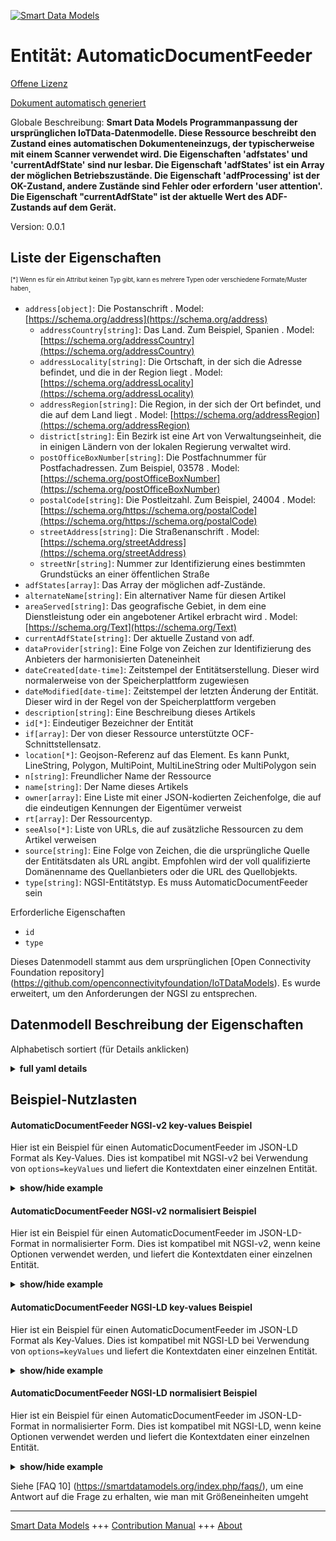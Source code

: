 <!-- 10-Header -->  
[![Smart Data Models](https://smartdatamodels.org/wp-content/uploads/2022/01/SmartDataModels_logo.png "Logo")](https://smartdatamodels.org)  
Entität: AutomaticDocumentFeeder  
================================<!-- /10-Header -->  
<!-- 15-License -->  
[Offene Lizenz](https://github.com/smart-data-models//dataModel.OCF/blob/master/AutomaticDocumentFeeder/LICENSE.md)  
[Dokument automatisch generiert](https://docs.google.com/presentation/d/e/2PACX-1vTs-Ng5dIAwkg91oTTUdt8ua7woBXhPnwavZ0FxgR8BsAI_Ek3C5q97Nd94HS8KhP-r_quD4H0fgyt3/pub?start=false&loop=false&delayms=3000#slide=id.gb715ace035_0_60)  
<!-- /15-License -->  
<!-- 20-Description -->  
Globale Beschreibung: **Smart Data Models Programmanpassung der ursprünglichen IoTData-Datenmodelle. Diese Ressource beschreibt den Zustand eines automatischen Dokumenteneinzugs, der typischerweise mit einem Scanner verwendet wird. Die Eigenschaften 'adfstates' und 'currentAdfState' sind nur lesbar. Die Eigenschaft 'adfStates' ist ein Array der möglichen Betriebszustände. Die Eigenschaft 'adfProcessing' ist der OK-Zustand, andere Zustände sind Fehler oder erfordern 'user attention'. Die Eigenschaft "currentAdfState" ist der aktuelle Wert des ADF-Zustands auf dem Gerät.**  
Version: 0.0.1  
<!-- /20-Description -->  
<!-- 30-PropertiesList -->  

## Liste der Eigenschaften  

<sup><sub>[*] Wenn es für ein Attribut keinen Typ gibt, kann es mehrere Typen oder verschiedene Formate/Muster haben</sub></sup>.  
- `address[object]`: Die Postanschrift  . Model: [https://schema.org/address](https://schema.org/address)	- `addressCountry[string]`: Das Land. Zum Beispiel, Spanien  . Model: [https://schema.org/addressCountry](https://schema.org/addressCountry)  
	- `addressLocality[string]`: Die Ortschaft, in der sich die Adresse befindet, und die in der Region liegt  . Model: [https://schema.org/addressLocality](https://schema.org/addressLocality)  
	- `addressRegion[string]`: Die Region, in der sich der Ort befindet, und die auf dem Land liegt  . Model: [https://schema.org/addressRegion](https://schema.org/addressRegion)  
	- `district[string]`: Ein Bezirk ist eine Art von Verwaltungseinheit, die in einigen Ländern von der lokalen Regierung verwaltet wird.    
	- `postOfficeBoxNumber[string]`: Die Postfachnummer für Postfachadressen. Zum Beispiel, 03578  . Model: [https://schema.org/postOfficeBoxNumber](https://schema.org/postOfficeBoxNumber)  
	- `postalCode[string]`: Die Postleitzahl. Zum Beispiel, 24004  . Model: [https://schema.org/https://schema.org/postalCode](https://schema.org/https://schema.org/postalCode)  
	- `streetAddress[string]`: Die Straßenanschrift  . Model: [https://schema.org/streetAddress](https://schema.org/streetAddress)  
	- `streetNr[string]`: Nummer zur Identifizierung eines bestimmten Grundstücks an einer öffentlichen Straße    
- `adfStates[array]`: Das Array der möglichen adf-Zustände.  - `alternateName[string]`: Ein alternativer Name für diesen Artikel  - `areaServed[string]`: Das geografische Gebiet, in dem eine Dienstleistung oder ein angebotener Artikel erbracht wird  . Model: [https://schema.org/Text](https://schema.org/Text)- `currentAdfState[string]`: Der aktuelle Zustand von adf.  - `dataProvider[string]`: Eine Folge von Zeichen zur Identifizierung des Anbieters der harmonisierten Dateneinheit  - `dateCreated[date-time]`: Zeitstempel der Entitätserstellung. Dieser wird normalerweise von der Speicherplattform zugewiesen  - `dateModified[date-time]`: Zeitstempel der letzten Änderung der Entität. Dieser wird in der Regel von der Speicherplattform vergeben  - `description[string]`: Eine Beschreibung dieses Artikels  - `id[*]`: Eindeutiger Bezeichner der Entität  - `if[array]`: Der von dieser Ressource unterstützte OCF-Schnittstellensatz.  - `location[*]`: Geojson-Referenz auf das Element. Es kann Punkt, LineString, Polygon, MultiPoint, MultiLineString oder MultiPolygon sein  - `n[string]`: Freundlicher Name der Ressource  - `name[string]`: Der Name dieses Artikels  - `owner[array]`: Eine Liste mit einer JSON-kodierten Zeichenfolge, die auf die eindeutigen Kennungen der Eigentümer verweist  - `rt[array]`: Der Ressourcentyp.  - `seeAlso[*]`: Liste von URLs, die auf zusätzliche Ressourcen zu dem Artikel verweisen  - `source[string]`: Eine Folge von Zeichen, die die ursprüngliche Quelle der Entitätsdaten als URL angibt. Empfohlen wird der voll qualifizierte Domänenname des Quellanbieters oder die URL des Quellobjekts.  - `type[string]`: NGSI-Entitätstyp. Es muss AutomaticDocumentFeeder sein  <!-- /30-PropertiesList -->  
<!-- 35-RequiredProperties -->  
Erforderliche Eigenschaften  
- `id`  - `type`  <!-- /35-RequiredProperties -->  
<!-- 40-RequiredProperties -->  
Dieses Datenmodell stammt aus dem ursprünglichen [Open Connectivity Foundation repository] (https://github.com/openconnectivityfoundation/IoTDataModels). Es wurde erweitert, um den Anforderungen der NGSI zu entsprechen.  
<!-- /40-RequiredProperties -->  
<!-- 50-DataModelHeader -->  
## Datenmodell Beschreibung der Eigenschaften  
Alphabetisch sortiert (für Details anklicken)  
<!-- /50-DataModelHeader -->  
<!-- 60-ModelYaml -->  
<details><summary><strong>full yaml details</strong></summary>    
```yaml  
AutomaticDocumentFeeder:    
  description: 'Smart Data Models Program adaptation of the original IoTData data Models. This Resource describes the state of an automatic document feeder, typically used with a scanner. The Property ''adfstates'' and ''currentAdfState'' are read only. The Property ''adfStates'' is an array of the possible operational states. The Property ''adfProcessing'' is the OK state, other states are errors or require ''user attention''. The currentAdfState is the current value of the ADF state on the device.'    
  properties:    
    address:    
      description: The mailing address    
      properties:    
        addressCountry:    
          description: 'The country. For example, Spain'    
          type: string    
          x-ngsi:    
            model: https://schema.org/addressCountry    
            type: Property    
        addressLocality:    
          description: 'The locality in which the street address is, and which is in the region'    
          type: string    
          x-ngsi:    
            model: https://schema.org/addressLocality    
            type: Property    
        addressRegion:    
          description: 'The region in which the locality is, and which is in the country'    
          type: string    
          x-ngsi:    
            model: https://schema.org/addressRegion    
            type: Property    
        district:    
          description: 'A district is a type of administrative division that, in some countries, is managed by the local government'    
          type: string    
          x-ngsi:    
            type: Property    
        postOfficeBoxNumber:    
          description: 'The post office box number for PO box addresses. For example, 03578'    
          type: string    
          x-ngsi:    
            model: https://schema.org/postOfficeBoxNumber    
            type: Property    
        postalCode:    
          description: 'The postal code. For example, 24004'    
          type: string    
          x-ngsi:    
            model: https://schema.org/https://schema.org/postalCode    
            type: Property    
        streetAddress:    
          description: The street address    
          type: string    
          x-ngsi:    
            model: https://schema.org/streetAddress    
            type: Property    
        streetNr:    
          description: Number identifying a specific property on a public street    
          type: string    
          x-ngsi:    
            type: Property    
      type: object    
      x-ngsi:    
        model: https://schema.org/address    
        type: Property    
    adfStates:    
      description: The array of the possible adf states.    
      items:    
        type: string    
      readOnly: true    
      type: array    
      uniqueItems: true    
      x-ngsi:    
        type: Property    
    alternateName:    
      description: An alternative name for this item    
      type: string    
      x-ngsi:    
        type: Property    
    areaServed:    
      description: The geographic area where a service or offered item is provided    
      type: string    
      x-ngsi:    
        model: https://schema.org/Text    
        type: Property    
    currentAdfState:    
      description: The current adf state.    
      readOnly: true    
      type: string    
      x-ngsi:    
        type: Property    
    dataProvider:    
      description: A sequence of characters identifying the provider of the harmonised data entity    
      type: string    
      x-ngsi:    
        type: Property    
    dateCreated:    
      description: Entity creation timestamp. This will usually be allocated by the storage platform    
      format: date-time    
      type: string    
      x-ngsi:    
        type: Property    
    dateModified:    
      description: Timestamp of the last modification of the entity. This will usually be allocated by the storage platform    
      format: date-time    
      type: string    
      x-ngsi:    
        type: Property    
    description:    
      description: A description of this item    
      type: string    
      x-ngsi:    
        type: Property    
    id:    
      anyOf:    
        - description: Identifier format of any NGSI entity    
          maxLength: 256    
          minLength: 1    
          pattern: ^[\w\-\.\{\}\$\+\*\[\]`|~^@!,:\\]+$    
          type: string    
          x-ngsi:    
            type: Property    
        - description: Identifier format of any NGSI entity    
          format: uri    
          type: string    
          x-ngsi:    
            type: Property    
      description: Unique identifier of the entity    
      x-ngsi:    
        type: Property    
    if:    
      description: The OCF Interface set supported by this Resource.    
      items:    
        enum:    
          - oic.if.s    
          - oic.if.baseline    
        type: string    
      minItems: 2    
      readOnly: true    
      type: array    
      uniqueItems: true    
      x-ngsi:    
        type: Property    
    location:    
      description: 'Geojson reference to the item. It can be Point, LineString, Polygon, MultiPoint, MultiLineString or MultiPolygon'    
      oneOf:    
        - description: Geojson reference to the item. Point    
          properties:    
            bbox:    
              items:    
                type: number    
              minItems: 4    
              type: array    
            coordinates:    
              items:    
                type: number    
              minItems: 2    
              type: array    
            type:    
              enum:    
                - Point    
              type: string    
          required:    
            - type    
            - coordinates    
          title: GeoJSON Point    
          type: object    
          x-ngsi:    
            type: GeoProperty    
        - description: Geojson reference to the item. LineString    
          properties:    
            bbox:    
              items:    
                type: number    
              minItems: 4    
              type: array    
            coordinates:    
              items:    
                items:    
                  type: number    
                minItems: 2    
                type: array    
              minItems: 2    
              type: array    
            type:    
              enum:    
                - LineString    
              type: string    
          required:    
            - type    
            - coordinates    
          title: GeoJSON LineString    
          type: object    
          x-ngsi:    
            type: GeoProperty    
        - description: Geojson reference to the item. Polygon    
          properties:    
            bbox:    
              items:    
                type: number    
              minItems: 4    
              type: array    
            coordinates:    
              items:    
                items:    
                  items:    
                    type: number    
                  minItems: 2    
                  type: array    
                minItems: 4    
                type: array    
              type: array    
            type:    
              enum:    
                - Polygon    
              type: string    
          required:    
            - type    
            - coordinates    
          title: GeoJSON Polygon    
          type: object    
          x-ngsi:    
            type: GeoProperty    
        - description: Geojson reference to the item. MultiPoint    
          properties:    
            bbox:    
              items:    
                type: number    
              minItems: 4    
              type: array    
            coordinates:    
              items:    
                items:    
                  type: number    
                minItems: 2    
                type: array    
              type: array    
            type:    
              enum:    
                - MultiPoint    
              type: string    
          required:    
            - type    
            - coordinates    
          title: GeoJSON MultiPoint    
          type: object    
          x-ngsi:    
            type: GeoProperty    
        - description: Geojson reference to the item. MultiLineString    
          properties:    
            bbox:    
              items:    
                type: number    
              minItems: 4    
              type: array    
            coordinates:    
              items:    
                items:    
                  items:    
                    type: number    
                  minItems: 2    
                  type: array    
                minItems: 2    
                type: array    
              type: array    
            type:    
              enum:    
                - MultiLineString    
              type: string    
          required:    
            - type    
            - coordinates    
          title: GeoJSON MultiLineString    
          type: object    
          x-ngsi:    
            type: GeoProperty    
        - description: Geojson reference to the item. MultiLineString    
          properties:    
            bbox:    
              items:    
                type: number    
              minItems: 4    
              type: array    
            coordinates:    
              items:    
                items:    
                  items:    
                    items:    
                      type: number    
                    minItems: 2    
                    type: array    
                  minItems: 4    
                  type: array    
                type: array    
              type: array    
            type:    
              enum:    
                - MultiPolygon    
              type: string    
          required:    
            - type    
            - coordinates    
          title: GeoJSON MultiPolygon    
          type: object    
          x-ngsi:    
            type: GeoProperty    
      x-ngsi:    
        type: GeoProperty    
    n:    
      description: Friendly name of the Resource    
      maxLength: 64    
      readOnly: true    
      type: string    
      x-ngsi:    
        type: Property    
    name:    
      description: The name of this item    
      type: string    
      x-ngsi:    
        type: Property    
    owner:    
      description: A List containing a JSON encoded sequence of characters referencing the unique Ids of the owner(s)    
      items:    
        anyOf:    
          - description: Identifier format of any NGSI entity    
            maxLength: 256    
            minLength: 1    
            pattern: ^[\w\-\.\{\}\$\+\*\[\]`|~^@!,:\\]+$    
            type: string    
            x-ngsi:    
              type: Property    
          - description: Identifier format of any NGSI entity    
            format: uri    
            type: string    
            x-ngsi:    
              type: Property    
        description: Unique identifier of the entity    
        x-ngsi:    
          type: Property    
      type: array    
      x-ngsi:    
        type: Property    
    rt:    
      description: The Resource Type.    
      items:    
        enum:    
          - oic.r.automaticdocumentfeeder    
        maxLength: 64    
        type: string    
      minItems: 1    
      readOnly: true    
      type: array    
      uniqueItems: true    
      x-ngsi:    
        type: Property    
    seeAlso:    
      description: list of uri pointing to additional resources about the item    
      oneOf:    
        - items:    
            format: uri    
            type: string    
          minItems: 1    
          type: array    
        - format: uri    
          type: string    
      x-ngsi:    
        type: Property    
    source:    
      description: 'A sequence of characters giving the original source of the entity data as a URL. Recommended to be the fully qualified domain name of the source provider, or the URL to the source object'    
      type: string    
      x-ngsi:    
        type: Property    
    type:    
      description: NGSI entity type. It has to be AutomaticDocumentFeeder    
      enum:    
        - AutomaticDocumentFeeder    
      type: string    
      x-ngsi:    
        type: Property    
  required:    
    - id    
    - type    
  type: object    
  x-derived-from: https://github.com/OpenInterConnect/IoTDataModels/blob/master/AutomaticDocumentFeederResURI.swagger.json    
  x-disclaimer: 'Redistribution and use in source and binary forms, with or without modification, are permitted  provided that the license conditions are met. Copyleft (c) 2022 Contributors to Smart Data Models Program'    
  x-license-url: https://github.com/smart-data-models/dataModel.OCF/blob/master/AutomaticDocumentFeeder/LICENSE.md    
  x-model-schema: https://smart-data-models.github.io/dataModel.IoTDataModels/AutomaticDocumentFeeder/schema.json    
  x-model-tags: OCF    
  x-version: 0.0.1    
```  
</details>    
<!-- /60-ModelYaml -->  
<!-- 70-MiddleNotes -->  
<!-- /70-MiddleNotes -->  
<!-- 80-Examples -->  
## Beispiel-Nutzlasten  
#### AutomaticDocumentFeeder NGSI-v2 key-values Beispiel  
Hier ist ein Beispiel für einen AutomaticDocumentFeeder im JSON-LD Format als Key-Values. Dies ist kompatibel mit NGSI-v2 bei Verwendung von `options=keyValues` und liefert die Kontextdaten einer einzelnen Entität.  
<details><summary><strong>show/hide example</strong></summary>    
```json  
{  
    "id": "urn:ngsi-ld:AutomaticDocumentFeeder:id:JMBR:40356808",  
    "dateCreated": "2016-12-09T12:20:09Z",  
    "dateModified": "2022-05-24T07:38:50Z",  
    "source": "Article executive whether seem hard and could. North activity would stand.",  
    "name": "Part possible such agree anything design cell. Organizatio",  
    "alternateName": "Party seek parent three effort. Stuff past raise each forc",  
    "description": "Car right image. Bad short boy least yeah line keep whether. Such once foreign ask general treatment wish.",  
    "dataProvider": "Order in significant best consider them. Relate rate southern nice suffer.",  
    "owner": [  
        "urn:ngsi-ld:AutomaticDocumentFeeder:items:ZFFN:68119665",  
        "urn:ngsi-ld:AutomaticDocumentFeeder:items:VZGZ:95854717"  
    ],  
    "seeAlso": [  
        "urn:ngsi-ld:AutomaticDocumentFeeder:items:JJPK:41205101"  
    ],  
    "location": {  
        "type": "Point",  
        "coordinates": [  
            -43.0078925,  
            -159.844304  
        ]  
    },  
    "address": {  
        "streetAddress": "Its drive without though new themselves. Throughout positive seat even.",  
        "addressLocality": "International behavior finish. Health radio toward apply sell policy down team.",  
        "addressRegion": "Involve before include race ago finally me. Own late light power. Why statement daughter front less program.",  
        "addressCountry": "Part role factor fight southern look success. Necessary side couple teach hospital election. Foreign fight continue newspaper.",  
        "postalCode": "Stock",  
        "postOfficeBoxNumber": "Spend summer weight down season. Hour color street nati",  
        "streetNr": "Color half middle. Could caus",  
        "district": "Anyone at company card discuss. Recent him great allow."  
    },  
    "areaServed": "Here matter right family. Establish health figure player news continue.",  
    "rt": [  
        "oic.r.automaticdocumentfeeder"  
    ],  
    "adfStates": [  
        "Goal trial sign simply black. Mention edge bar long interest support. Major Repub",  
        "Why country day close just somebody. Wall subject future listen sell might year."  
    ],  
    "currentAdfState": "Police player there mor",  
    "n": "Reality whatever less ball diff",  
    "if": [  
        "oic.if.baseline",  
        "oic.if.s"  
    ],  
    "type": "AutomaticDocumentFeeder"  
}  
```  
</details>  
#### AutomaticDocumentFeeder NGSI-v2 normalisiert Beispiel  
Hier ist ein Beispiel für einen AutomaticDocumentFeeder im JSON-LD-Format in normalisierter Form. Dies ist kompatibel mit NGSI-v2, wenn keine Optionen verwendet werden, und liefert die Kontextdaten einer einzelnen Entität.  
<details><summary><strong>show/hide example</strong></summary>    
```json  
{  
    "id": "urn:ngsi-ld:AutomaticDocumentFeeder:id:JMBR:40356808",  
    "dateCreated": {  
        "type": "DateTime",  
        "value": "2016-12-09T12:20:09Z"  
    },  
    "dateModified": {  
        "type": "DateTime",  
        "value": "2022-05-24T07:38:50Z"  
    },  
    "source": {  
        "type": "Text",  
        "value": "Article executive whether seem hard and could. North activity would stand."  
    },  
    "name": {  
        "type": "Text",  
        "value": "Part possible such agree anything design cell. Organizatio"  
    },  
    "alternateName": {  
        "type": "Text",  
        "value": "Party seek parent three effort. Stuff past raise each forc"  
    },  
    "description": {  
        "type": "Text",  
        "value": "Car right image. Bad short boy least yeah line keep whether. Such once foreign ask general treatment wish."  
    },  
    "dataProvider": {  
        "type": "Text",  
        "value": "Order in significant best consider them. Relate rate southern nice suffer."  
    },  
    "owner": {  
        "type": "StructuredValue",  
        "value": [  
            "urn:ngsi-ld:AutomaticDocumentFeeder:items:ZFFN:68119665",  
            "urn:ngsi-ld:AutomaticDocumentFeeder:items:VZGZ:95854717"  
        ]  
    },  
    "seeAlso": {  
        "type": "StructuredValue",  
        "value": [  
            "urn:ngsi-ld:AutomaticDocumentFeeder:items:JJPK:41205101"  
        ]  
    },  
    "location": {  
        "type": "geo:json",  
        "value": {  
            "type": "Point",  
            "coordinates": [  
                -43.0078925,  
                -159.844304  
            ]  
        }  
    },  
    "address": {  
        "type": "StructuredValue",  
        "value": {  
            "streetAddress": "Its drive without though new themselves. Throughout positive seat even.",  
            "addressLocality": "International behavior finish. Health radio toward apply sell policy down team.",  
            "addressRegion": "Involve before include race ago finally me. Own late light power. Why statement daughter front less program.",  
            "addressCountry": "Part role factor fight southern look success. Necessary side couple teach hospital election. Foreign fight continue newspaper.",  
            "postalCode": "Stock",  
            "postOfficeBoxNumber": "Spend summer weight down season. Hour color street nati",  
            "streetNr": "Color half middle. Could caus",  
            "district": "Anyone at company card discuss. Recent him great allow."  
        }  
    },  
    "areaServed": {  
        "type": "Text",  
        "value": "Here matter right family. Establish health figure player news continue."  
    },  
    "rt": {  
        "type": "StructuredValue",  
        "value": [  
            "oic.r.automaticdocumentfeeder"  
        ]  
    },  
    "adfStates": {  
        "type": "StructuredValue",  
        "value": [  
            "Goal trial sign simply black. Mention edge bar long interest support. Major Repub",  
            "Why country day close just somebody. Wall subject future listen sell might year."  
        ]  
    },  
    "currentAdfState": {  
        "type": "Text",  
        "value": "Police player there mor"  
    },  
    "n": {  
        "type": "Text",  
        "value": "Reality whatever less ball diff"  
    },  
    "if": {  
        "type": "StructuredValue",  
        "value": [  
            "oic.if.baseline",  
            "oic.if.s"  
        ]  
    },  
    "type": "AutomaticDocumentFeeder"  
}  
```  
</details>  
#### AutomaticDocumentFeeder NGSI-LD key-values Beispiel  
Hier ist ein Beispiel für einen AutomaticDocumentFeeder im JSON-LD Format als Key-Values. Dies ist kompatibel mit NGSI-LD bei Verwendung von `options=keyValues` und liefert die Kontextdaten einer einzelnen Entität.  
<details><summary><strong>show/hide example</strong></summary>    
```json  
{  
    "id": "urn:ngsi-ld:AutomaticDocumentFeeder:id:JMBR:40356808",  
    "dateCreated": "2016-12-09T12:20:09Z",  
    "dateModified": "2022-05-24T07:38:50Z",  
    "source": "Article executive whether seem hard and could. North activity would stand.",  
    "name": "Part possible such agree anything design cell. Organizatio",  
    "alternateName": "Party seek parent three effort. Stuff past raise each forc",  
    "description": "Car right image. Bad short boy least yeah line keep whether. Such once foreign ask general treatment wish.",  
    "dataProvider": "Order in significant best consider them. Relate rate southern nice suffer.",  
    "owner": [  
        "urn:ngsi-ld:AutomaticDocumentFeeder:items:ZFFN:68119665",  
        "urn:ngsi-ld:AutomaticDocumentFeeder:items:VZGZ:95854717"  
    ],  
    "seeAlso": [  
        "urn:ngsi-ld:AutomaticDocumentFeeder:items:JJPK:41205101"  
    ],  
    "location": {  
        "type": "Point",  
        "coordinates": [  
            -43.0078925,  
            -159.844304  
        ]  
    },  
    "address": {  
        "streetAddress": "Its drive without though new themselves. Throughout positive seat even.",  
        "addressLocality": "International behavior finish. Health radio toward apply sell policy down team.",  
        "addressRegion": "Involve before include race ago finally me. Own late light power. Why statement daughter front less program.",  
        "addressCountry": "Part role factor fight southern look success. Necessary side couple teach hospital election. Foreign fight continue newspaper.",  
        "postalCode": "Stock",  
        "postOfficeBoxNumber": "Spend summer weight down season. Hour color street nati",  
        "streetNr": "Color half middle. Could caus",  
        "district": "Anyone at company card discuss. Recent him great allow."  
    },  
    "areaServed": "Here matter right family. Establish health figure player news continue.",  
    "rt": [  
        "oic.r.automaticdocumentfeeder"  
    ],  
    "adfStates": [  
        "Goal trial sign simply black. Mention edge bar long interest support. Major Repub",  
        "Why country day close just somebody. Wall subject future listen sell might year."  
    ],  
    "currentAdfState": "Police player there mor",  
    "n": "Reality whatever less ball diff",  
    "if": [  
        "oic.if.baseline",  
        "oic.if.s"  
    ],  
    "type": "AutomaticDocumentFeeder",  
    "@context": [  
        "https://smartdatamodels.org/context.jsonld"  
    ]  
}  
```  
</details>  
#### AutomaticDocumentFeeder NGSI-LD normalisiert Beispiel  
Hier ist ein Beispiel für einen AutomaticDocumentFeeder im JSON-LD-Format in normalisierter Form. Dies ist kompatibel mit NGSI-LD, wenn keine Optionen verwendet werden und liefert die Kontextdaten einer einzelnen Entität.  
<details><summary><strong>show/hide example</strong></summary>    
```json  
{  
    "id": "urn:ngsi-ld:AutomaticDocumentFeeder:id:JMBR:40356808",  
    "dateCreated": {  
        "type": "Property",  
        "value": {  
            "@type": "DateTime",  
            "@value": "2016-12-09T12:20:09Z"  
        }  
    },  
    "dateModified": {  
        "type": "Property",  
        "value": {  
            "@type": "DateTime",  
            "@value": "2022-05-24T07:38:50Z"  
        }  
    },  
    "source": {  
        "type": "Property",  
        "value": "Article executive whether seem hard and could. North activity would stand."  
    },  
    "name": {  
        "type": "Property",  
        "value": "Part possible such agree anything design cell. Organizatio"  
    },  
    "alternateName": {  
        "type": "Property",  
        "value": "Party seek parent three effort. Stuff past raise each forc"  
    },  
    "description": {  
        "type": "Property",  
        "value": "Car right image. Bad short boy least yeah line keep whether. Such once foreign ask general treatment wish."  
    },  
    "dataProvider": {  
        "type": "Property",  
        "value": "Order in significant best consider them. Relate rate southern nice suffer."  
    },  
    "owner": {  
        "type": "Property",  
        "value": [  
            "urn:ngsi-ld:AutomaticDocumentFeeder:items:ZFFN:68119665",  
            "urn:ngsi-ld:AutomaticDocumentFeeder:items:VZGZ:95854717"  
        ]  
    },  
    "seeAlso": {  
        "type": "Property",  
        "value": [  
            "urn:ngsi-ld:AutomaticDocumentFeeder:items:JJPK:41205101"  
        ]  
    },  
    "location": {  
        "type": "GeoProperty",  
        "value": {  
            "type": "Point",  
            "coordinates": [  
                -43.0078925,  
                -159.844304  
            ]  
        }  
    },  
    "address": {  
        "type": "Property",  
        "value": {  
            "streetAddress": "Its drive without though new themselves. Throughout positive seat even.",  
            "addressLocality": "International behavior finish. Health radio toward apply sell policy down team.",  
            "addressRegion": "Involve before include race ago finally me. Own late light power. Why statement daughter front less program.",  
            "addressCountry": "Part role factor fight southern look success. Necessary side couple teach hospital election. Foreign fight continue newspaper.",  
            "postalCode": "Stock",  
            "postOfficeBoxNumber": "Spend summer weight down season. Hour color street nati",  
            "streetNr": "Color half middle. Could caus",  
            "district": "Anyone at company card discuss. Recent him great allow."  
        }  
    },  
    "areaServed": {  
        "type": "Property",  
        "value": "Here matter right family. Establish health figure player news continue."  
    },  
    "rt": {  
        "type": "Property",  
        "value": [  
            "oic.r.automaticdocumentfeeder"  
        ]  
    },  
    "adfStates": {  
        "type": "Property",  
        "value": [  
            "Goal trial sign simply black. Mention edge bar long interest support. Major Repub",  
            "Why country day close just somebody. Wall subject future listen sell might year."  
        ]  
    },  
    "currentAdfState": {  
        "type": "Property",  
        "value": "Police player there mor"  
    },  
    "n": {  
        "type": "Property",  
        "value": "Reality whatever less ball diff"  
    },  
    "if": {  
        "type": "Property",  
        "value": [  
            "oic.if.baseline",  
            "oic.if.s"  
        ]  
    },  
    "type": "AutomaticDocumentFeeder",  
    "@context": [  
        "https://smartdatamodels.org/context.jsonld"  
    ]  
}  
```  
</details><!-- /80-Examples -->  
<!-- 90-FooterNotes -->  
<!-- /90-FooterNotes -->  
<!-- 95-Units -->  
Siehe [FAQ 10] (https://smartdatamodels.org/index.php/faqs/), um eine Antwort auf die Frage zu erhalten, wie man mit Größeneinheiten umgeht  
<!-- /95-Units -->  
<!-- 97-LastFooter -->  
---  
[Smart Data Models](https://smartdatamodels.org) +++ [Contribution Manual](https://bit.ly/contribution_manual) +++ [About](https://bit.ly/Introduction_SDM)<!-- /97-LastFooter -->  
